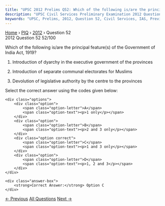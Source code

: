 ```yaml
---
title: "UPSC 2012 Prelims Q52: Which of the following is/are the principal feature(s) of th..."
description: "UPSC Civil Services Preliminary Examination 2012 Question 52 with options and answer"
keywords: "UPSC, Prelims, 2012, Question 52, Civil Services, IAS, Previous Year Questions"
---
```


<nav class="breadcrumb">
    <a href="../../">Home</a>
    <span>›</span>
    <a href="../">PIQ</a>
    <span>›</span>
    <a href="./">2012</a>
    <span>›</span>
    <span>Question 52</span>
</nav>

<div class="question-header">
    <div class="question-meta">
        <span class="year-badge">2012</span>
        <span class="question-number">Question 52</span>
        <span class="progress">52/100</span>
    </div>
    <div class="progress-bar">
        <div class="progress-fill" style="width: 52.0%"></div>
    </div>
</div>

<div class="question-content">
    <div class="question-text">
        <p>Which of the following is/are the principal feature(s) of the Government of India Act, 1919?</p>
<ol>
<li>
<p>Introduction of dyarchy in the executive government of the provinces</p>
</li>
<li>
<p>Introduction of separate communal electorates for Muslims</p>
</li>
<li>
<p>Devolution of legislative authority by the centre to the provinces</p>
</li>
</ol>
<p>Select the correct answer using the codes given below:</p>
    </div>
    
    <div class="options">
        <div class="option">
            <span class="option-letter">A</span>
            <span class="option-text"><p>1 only</p></span>
        </div>
        <div class="option">
            <span class="option-letter">B</span>
            <span class="option-text"><p>2 and 3 only</p></span>
        </div>
        <div class="option correct">
            <span class="option-letter">C</span>
            <span class="option-text"><p>1 and 3 only</p></span>
        </div>
        <div class="option">
            <span class="option-letter">D</span>
            <span class="option-text"><p>1, 2 and 3</p></span>
        </div>
    </div>

    <div class="answer-box">
        <strong>Correct Answer:</strong> Option C
    </div>
</div>

<div class="question-nav">
    <a href="../q051-with-reference-to-national-rural-health-mission-wh/" class="nav-btn prev">← Previous</a>
    <a href="../" class="nav-btn center">All Questions</a>
    <a href="../q053-during-indian-freedom-struggle-the-national-social/" class="nav-btn next">Next →</a>
</div>
